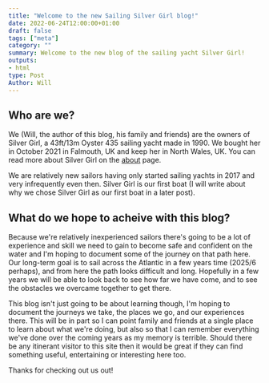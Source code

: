 ```yaml
---
title: "Welcome to the new Sailing Silver Girl blog!"
date: 2022-06-24T12:00:00+01:00
draft: false
tags: ["meta"]
category: ""
summary: Welcome to the new blog of the sailing yacht Silver Girl!
outputs:
- html
type: Post
Author: Will
---
```


## Who are we?

We (Will, the author of this blog, his family and friends) are the owners of Silver Girl, a 43ft/13m Oyster 435 sailing yacht made in 1990. We bought her in October 2021 in Falmouth, UK and keep her in North Wales, UK. You can read more about Silver Girl on the [about](/about-silver-girl) page.

We are relatively new sailors having only started sailing yachts in 2017 and very infrequently even then. Silver Girl is our first boat (I will write about why we chose Silver Girl as our first boat in a later post).

## What do we hope to acheive with this blog?

Because we're relatively inexperienced sailors there's going to be a lot of experience and skill we need to gain to become safe and confident on the water and I'm hoping to document some of the journey on that path here. Our long-term goal is to sail across the Atlantic in a few years time (2025/6 perhaps), and from here the path looks difficult and long. Hopefully in a few years we will be able to look back to see how far we have come, and to see the obstacles we overcame together to get there.

This blog isn't just going to be about learning though, I'm hoping to document the journeys we take, the places we go, and our experiences there. This will be in part so I can point family and friends at a single place to learn about what we're doing, but also so that I can remember everything we've done over the coming years as my memory is terrible. Should there be any itinerant visitor to this site then it would be great if they can find something useful, entertaining or interesting here too.

Thanks for checking out us out!
